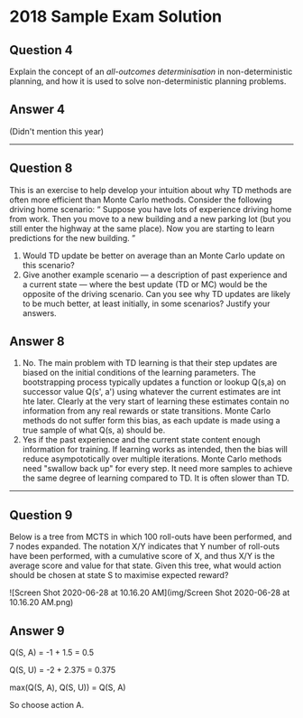 # 2018 Sample Exam Solution

## Question 4
Explain the concept of an *all-outcomes determinisation* in non-deterministic planning, and how it is used to solve non-deterministic planning problems.

## Answer 4

(Didn't mention this year)

---

## Question 8

This is an exercise to help develop your intuition about why TD methods are often more efficient than Monte Carlo methods. Consider the following driving home scenario:
“ Suppose you have lots of experience driving home from work. Then you move to a new building and a new parking lot (but you still enter the highway at the same place). Now you are starting to learn predictions for the new building. ”

1. Would TD update be better on average than an Monte Carlo update on this scenario?
2. Give another example scenario — a description of past experience and a current state — where the best update (TD or MC) would be the opposite of the driving scenario. Can you see why TD updates are likely to be much better, at least initially, in some scenarios? Justify your answers.

## Answer 8

1. No. The main problem with TD learning is that their step updates are biased on the initial conditions of the learning parameters. The bootstrapping process typically updates a function or lookup Q(s,a) on successor value Q(s', a') using whatever the current estimates are int hte later. Clearly at the very start of learning these estimates contain no information from any real rewards or state transitions. Monte Carlo methods do not suffer form this bias, as each update is made using a true sample of what Q(s, a) should be.
2. Yes if the past experience and the current state content enough information for training. If learning works as intended, then the bias will reduce asympototically over multiple iterations. Monte Carlo methods need "swallow back up" for every step. It need more samples to achieve the same degree of learning compared to TD. It is often slower than TD.

---



## Question 9

Below is a tree from MCTS in which 100 roll-outs have been performed, and 7 nodes expanded. The notation X/Y indicates that Y number of roll-outs have been performed, with a cumulative score of X, and thus X/Y is the average score and value for that state.
Given this tree, what would action should be chosen at state S to maximise expected reward?

![Screen Shot 2020-06-28 at 10.16.20 AM](img/Screen Shot 2020-06-28 at 10.16.20 AM.png)

## Answer 9

Q(S, A) = -1 + 1.5 = 0.5

Q(S, U) = -2 + 2.375 = 0.375

max(Q(S, A), Q(S, U)) = Q(S, A)

So choose action A.